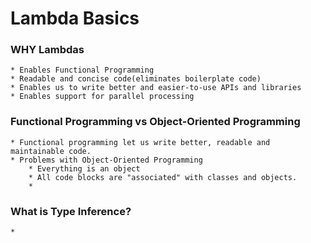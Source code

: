 # Lambda Basics

### WHY Lambdas
    * Enables Functional Programming
    * Readable and concise code(eliminates boilerplate code)
    * Enables us to write better and easier-to-use APIs and libraries
    * Enables support for parallel processing
    
### Functional Programming vs Object-Oriented Programming
    * Functional programming let us write better, readable and maintainable code.
    * Problems with Object-Oriented Programming
        * Everything is an object
        * All code blocks are "associated" with classes and objects.
        *  
    
        
    
### What is Type Inference?
    * 